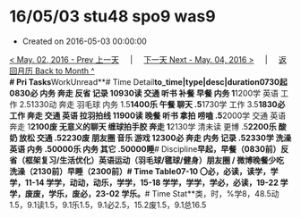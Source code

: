# 16/05/03 stu48 spo9 was9

* Created on 2016-05-03 00:00:00

[&lt; May. 02, 2016 - Prev 上一天](d02.md)     \|     [下一天 Next - May. 04, 2016 &gt;](d04.md)     \|     [返回月历 Back to Month ^](index.md)   
**\# Pri Tasks**WorkUnread**\# Time Detail**to\_time\|type\|desc\|duration0730起0830必 内务 奔走 反省 记录 10930读 交通 听书 补餐 早餐 内务 1**1200学 英语 工作 2.51330动 奔走 羽毛球 内务 1.5**1400乐 午餐 聊天 .5**1730学 工作 3.5**1830必 工作 奔走 交通 英语 拉羽拍线 11900读 晚餐 听书 拿拍 唠嗑 .5**2000学 交通 英语 奔走 1**2100废 无意义的聊天 缠球拍手胶 奔走 1**2130学 清未读 更博 .5**2200乐 酸奶 放松 交通 .52230废 朋友圈 音乐 游戏 12300必 奔走 内务 记录 .52330学 洗澡 英语 内务 .50000乐 内务 其它 .50000睡**\# Discipline**早起，早餐（0830前）**反省（框架复习/生活优化）**英语运动（羽毛球/毽球/健身）朋友圈 / 微博晚餐少吃洗澡（2130前）早睡（2300前）**\# Time Table**07-10 〇必，必读，读学，学学，11-14 学学，动动，动乐，学学，15-18 学学，学学，学必，必读，19-22 学学，废废，学乐，废必，23-02 学乐。**\# Time Stat**类，时，%学8，48.5动1.5，9.1读1.5，9.1乐1.5，9.1必2.5，15.2废1.5，9.1总16.5

